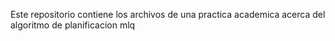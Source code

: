 Este repositorio contiene los archivos de una practica academica acerca del algoritmo de planificacion mlq
